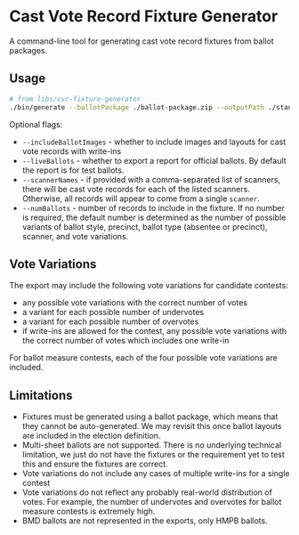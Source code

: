 # Cast Vote Record Fixture Generator

A command-line tool for generating cast vote record fixtures from ballot
packages.

## Usage

```bash
# from libs/cvr-fixture-generator
./bin/generate --ballotPackage ./ballot-package.zip --outputPath ./standard-cvr-fixture --includeBallotImages
```

Optional flags:

- `--includeBallotImages` - whether to include images and layouts for cast vote
  records with write-ins
- `--liveBallots` - whether to export a report for official ballots. By default
  the report is for test ballots.
- `--scannerNames` - if provided with a comma-separated list of scanners, there
  will be cast vote records for each of the listed scanners. Otherwise, all
  records will appear to come from a single `scanner`.
- `--numBallots` - number of records to include in the fixture. If no number is
  required, the default number is determined as the number of possible variants
  of ballot style, precinct, ballot type (absentee or precinct), scanner, and
  vote variations.

## Vote Variations

The export may include the following vote variations for candidate contests:

- any possible vote variations with the correct number of votes
- a variant for each possible number of undervotes
- a variant for each possible number of overvotes
- if write-ins are allowed for the contest, any possible vote variations with
  the correct number of votes which includes one write-in

For ballot measure contests, each of the four possible vote variations are
included.

## Limitations

- Fixtures must be generated using a ballot package, which means that they
  cannot be auto-generated. We may revisit this once ballot layouts are included
  in the election definition.
- Multi-sheet ballots are not supported. There is no underlying technical
  limitation, we just do not have the fixtures or the requirement yet to test
  this and ensure the fixtures are correct.
- Vote variations do not include any cases of multiple write-ins for a single
  contest
- Vote variations do not reflect any probably real-world distribution of votes.
  For example, the number of undervotes and overvotes for ballot measure
  contests is extremely high.
- BMD ballots are not represented in the exports, only HMPB ballots.
